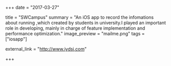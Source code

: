 +++
date = "2017-03-27"

title = "SWCampus"
summary = "An iOS app to record the infomations about running ,which created by students in university.I played an important role in developing, mainly in charge of feature implementation and performance optimization."
image_preview = "mailme.png"
tags = ["iosapp"]

external_link = "http://www.iydsj.com"

+++

